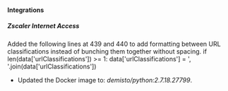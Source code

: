 
#### Integrations
##### Zscaler Internet Access
Added the following lines at 439 and 440 to add formatting between URL classifications instead of bunching them together without spacing.
            if len(data['urlClassifications']) >= 1:
                data['urlClassifications'] = ', '.join(data['urlClassifications'])
- Updated the Docker image to: *demisto/python:2.7.18.27799*.
